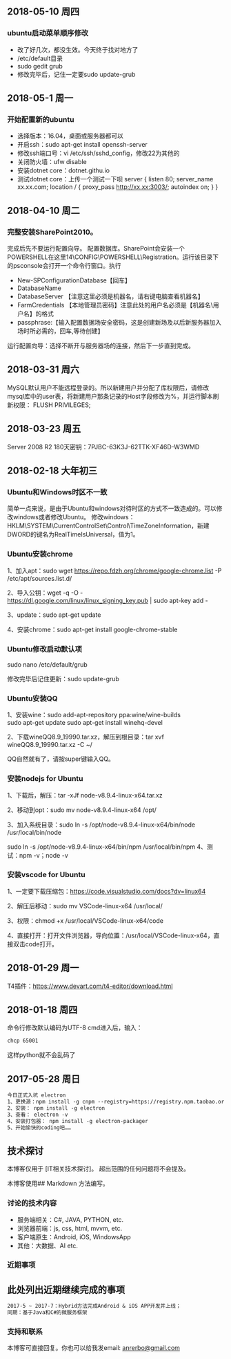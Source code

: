 ## 2018-05-10 周四
### ubuntu启动菜单顺序修改
- 改了好几次，都没生效。今天终于找对地方了
- /etc/default目录
- sudo gedit grub
- 修改完毕后，记住一定要sudo update-grub

## 2018-05-1 周一
### 开始配置新的ubuntu
- 选择版本：16.04，桌面或服务器都可以
- 开启ssh：sudo apt-get install openssh-server
- 修改ssh端口号：vi /etc/ssh/sshd_config，修改22为其他的
- 关闭防火墙：ufw disable 
- 安装dotnet core：dotnet.githu.io
- 测试dotnet core：上传一个测试一下呗
server {
      listen       80;
      server_name  xx.xx.com;
      location / {
          proxy_pass   http://xx.xx:3003/;
          autoindex  on;
      }
}

## 2018-04-10 周二
### 完整安装SharePoint2010。
完成后先不要运行配置向导。
配置数据库。SharePoint会安装一个POWERSHELL在这里14\CONFIG\POWERSHELL\Registration。运行该目录下的psconsole会打开一个命令行窗口。执行

- New-SPConfigurationDatabase【回车】
- DatabaseName <config database name>
- DatabaseServer <servername> 【注意这里必须是机器名，请右键电脑查看机器名】
- FarmCredentials 【本地管理员密码】注意此处的用户名必须是【机器名\用户名】的格式
- passphrase:【输入配置数据场安全密码，这是创建新场及以后新服务器加入场时所必需的，回车,等待创建】

运行配置向导：选择不断开与服务器场的连接，然后下一步直到完成。

## 2018-03-31 周六
MySQL默认用户不能远程登录的。所以新建用户并分配了库权限后，请修改mysql库中的user表，将新建用户那条记录的Host字段修改为%，并运行脚本刷新权限：
FLUSH PRIVILEGES;

## 2018-03-23 周五
Server 2008 R2 180天密钥：7PJBC-63K3J-62TTK-XF46D-W3WMD

## 2018-02-18 大年初三
### Ubuntu和Windows时区不一致
简单一点来说，是由于Ubuntu和windows对待时区的方式不一致造成的。可以修改windows或者修改Ubuntu。
修改windows：HKLM\SYSTEM\CurrentControlSet\Control\TimeZoneInformation，新建DWORD的键名为RealTimeIsUniversal，值为1。

### Ubuntu安装chrome
1、加入apt：sudo wget https://repo.fdzh.org/chrome/google-chrome.list -P /etc/apt/sources.list.d/

2、导入公钥：wget -q -O - https://dl.google.com/linux/linux_signing_key.pub  | sudo apt-key add -

3、update：sudo apt-get update

4、安装chrome：sudo apt-get install google-chrome-stable

### Ubuntu修改启动默认项
sudo  nano /etc/default/grub

修改完毕后记住更新：sudo update-grub

### Ubuntu安装QQ
1、安装wine：sudo add-apt-repository ppa:wine/wine-builds  
sudo apt-get update
sudo apt-get install winehq-devel

2、下载wineQQ8.9_19990.tar.xz，解压到根目录：tar xvf wineQQ8.9_19990.tar.xz -C ~/

QQ自然就有了，请按super键输入QQ。

### 安装nodejs for Ubuntu
1、下载后，解压：tar -xJf node-v8.9.4-linux-x64.tar.xz 

2、移动到opt：sudo mv node-v8.9.4-linux-x64 /opt/

3、加入系统目录：sudo ln -s /opt/node-v8.9.4-linux-x64/bin/node /usr/local/bin/node 

sudo ln -s /opt/node-v8.9.4-linux-x64/bin/npm /usr/local/bin/npm
4、测试：npm -v；node -v

### 安装vscode for Ubuntu
1、一定要下载压缩包：https://code.visualstudio.com/docs?dv=linux64

2、解压后移动：sudo mv VSCode-linux-x64 /usr/local/

3、权限：chmod +x /usr/local/VSCode-linux-x64/code

4、直接打开：打开文件浏览器，导向位置：/usr/local/VSCode-linux-x64，直接双击code打开。



## 2018-01-29 周一
T4插件：https://www.devart.com/t4-editor/download.html

## 2018-01-18 周四
命令行修改默认编码为UTF-8
cmd进入后，输入：
```markdown
chcp 65001
```
这样python就不会乱码了

## 2017-05-28 周日
```markdown
今日正式入坑 electron
1、更换源：npm install -g cnpm --registry=https://registry.npm.taobao.org
2、安装： npm install -g electron
3、查看： electron -v
4、安装打包器： npm install -g electron-packager
5、开始愉快的coding吧……
```



## 技术探讨

本博客仅用于 [IT相关技术探讨]。 超出范围的任何问题将不会提及。

本博客使用## Markdown 方法编写。

### 讨论的技术内容

* 服务端相关：C#, JAVA, PYTHON, etc.
* 浏览器前端：js, css, html, mvvm, etc.
* 客户端原生：Android, iOS, WindowsApp
* 其他：大数据、AI etc.

### 近期事项

## 此处列出近期继续完成的事项

```markdown
2017-5 ~ 2017-7：Hybrid方法完成Android & iOS APP开发并上线；
同期：基于Java和C#的微服务框架
```

### 支持和联系

本博客可直接回复。你也可以给我发email: anrerbo@gmail.com
